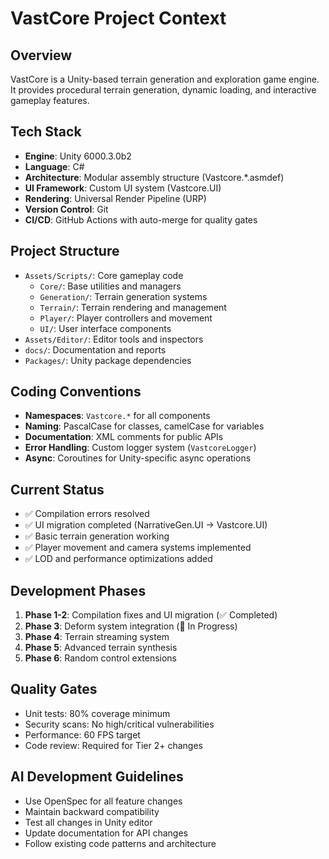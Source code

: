 # VastCore Project Context

## Overview
VastCore is a Unity-based terrain generation and exploration game engine. It provides procedural terrain generation, dynamic loading, and interactive gameplay features.

## Tech Stack
- **Engine**: Unity 6000.3.0b2
- **Language**: C#
- **Architecture**: Modular assembly structure (Vastcore.*.asmdef)
- **UI Framework**: Custom UI system (Vastcore.UI)
- **Rendering**: Universal Render Pipeline (URP)
- **Version Control**: Git
- **CI/CD**: GitHub Actions with auto-merge for quality gates

## Project Structure
- `Assets/Scripts/`: Core gameplay code
  - `Core/`: Base utilities and managers
  - `Generation/`: Terrain generation systems
  - `Terrain/`: Terrain rendering and management
  - `Player/`: Player controllers and movement
  - `UI/`: User interface components
- `Assets/Editor/`: Editor tools and inspectors
- `docs/`: Documentation and reports
- `Packages/`: Unity package dependencies

## Coding Conventions
- **Namespaces**: `Vastcore.*` for all components
- **Naming**: PascalCase for classes, camelCase for variables
- **Documentation**: XML comments for public APIs
- **Error Handling**: Custom logger system (`VastcoreLogger`)
- **Async**: Coroutines for Unity-specific async operations

## Current Status
- ✅ Compilation errors resolved
- ✅ UI migration completed (NarrativeGen.UI → Vastcore.UI)
- ✅ Basic terrain generation working
- ✅ Player movement and camera systems implemented
- ✅ LOD and performance optimizations added

## Development Phases
1. **Phase 1-2**: Compilation fixes and UI migration (✅ Completed)
2. **Phase 3**: Deform system integration (🔄 In Progress)
3. **Phase 4**: Terrain streaming system
4. **Phase 5**: Advanced terrain synthesis
5. **Phase 6**: Random control extensions

## Quality Gates
- Unit tests: 80% coverage minimum
- Security scans: No high/critical vulnerabilities
- Performance: 60 FPS target
- Code review: Required for Tier 2+ changes

## AI Development Guidelines
- Use OpenSpec for all feature changes
- Maintain backward compatibility
- Test all changes in Unity editor
- Update documentation for API changes
- Follow existing code patterns and architecture
